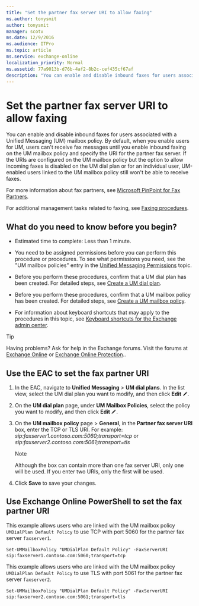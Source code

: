```yaml
---
title: "Set the partner fax server URI to allow faxing"
ms.author: tonysmit
author: tonysmit
manager: scotv
ms.date: 12/9/2016
ms.audience: ITPro
ms.topic: article
ms.service: exchange-online
localization_priority: Normal
ms.assetid: 77a9013b-d76b-4af2-8b2c-cef435cf67af
description: "You can enable and disable inbound faxes for users associated with a Unified Messaging (UM) mailbox policy. By default, when you enable users for UM, users can't receive fax messages until you enable inbound faxing on the UM mailbox policy and specify the URI for the partner fax server. If the URIs are configured on the UM mailbox policy but the option to allow incoming faxes is disabled on the UM dial plan or for an individual user, UM-enabled users linked to the UM mailbox policy still won't be able to receive faxes."
---
```


# Set the partner fax server URI to allow faxing

You can enable and disable inbound faxes for users associated with a Unified Messaging (UM) mailbox policy. By default, when you enable users for UM, users can't receive fax messages until you enable inbound faxing on the UM mailbox policy and specify the URI for the partner fax server. If the URIs are configured on the UM mailbox policy but the option to allow incoming faxes is disabled on the UM dial plan or for an individual user, UM-enabled users linked to the UM mailbox policy still won't be able to receive faxes.

For more information about fax partners, see [Microsoft PinPoint for Fax Partners](https://go.microsoft.com/fwlink/p/?LinkId=190238).

For additional management tasks related to faxing, see [Faxing procedures](faxing-procedures.md).

## What do you need to know before you begin?

- Estimated time to complete: Less than 1 minute.

- You need to be assigned permissions before you can perform this procedure or procedures. To see what permissions you need, see the "UM mailbox policies" entry in the [Unified Messaging Permissions](https://technet.microsoft.com/library/d326c3bc-8f33-434a-bf02-a83cc26a5498.aspx) topic.

- Before you perform these procedures, confirm that a UM dial plan has been created. For detailed steps, see [Create a UM dial plan](../../voice-mail-unified-messaging/connect-voice-mail-system/create-um-dial-plan.md).

- Before you perform these procedures, confirm that a UM mailbox policy has been created. For detailed steps, see [Create a UM mailbox policy](../../voice-mail-unified-messaging/set-up-voice-mail/create-um-mailbox-policy.md).

- For information about keyboard shortcuts that may apply to the procedures in this topic, see [Keyboard shortcuts for the Exchange admin center](../../accessibility/keyboard-shortcuts-in-admin-center.md).

> [!TIP]
> Having problems? Ask for help in the Exchange forums. Visit the forums at [Exchange Online](https://go.microsoft.com/fwlink/p/?linkId=267542) or [Exchange Online Protection](https://go.microsoft.com/fwlink/p/?linkId=285351)..

## Use the EAC to set the fax partner URI

1. In the EAC, navigate to **Unified Messaging** \> **UM dial plans**. In the list view, select the UM dial plan you want to modify, and then click **Edit** ![Edit icon](../../media/ITPro_EAC_EditIcon.gif).

2. On the **UM dial plan** page, under **UM Mailbox Policies**, select the policy you want to modify, and then click **Edit** ![Edit icon](../../media/ITPro_EAC_EditIcon.gif).

3. On the **UM mailbox policy** page \> **General**, in the **Partner fax server URI** box, enter the TCP or TLS URI. For example: _sip:faxserver1.contoso.com:5060;transport=tcp_ or _sip:faxserver2.contoso.com:5061;transport=tls_

    > [!NOTE]
    > Although the box can contain more than one fax server URI, only one will be used. If you enter two URIs, only the first will be used.

4. Click **Save** to save your changes.

## Use Exchange Online PowerShell to set the fax partner URI

This example allows users who are linked with the UM mailbox policy `UMDialPlan Default Policy` to use TCP with port 5060 for the partner fax server `faxserver1`.

```
Set-UMMailboxPolicy "UMDialPlan Default Policy" -FaxServerURI sip:faxserver1.contoso.com:5060;transport=tcp
```

This example allows users who are linked with the UM mailbox policy `UMDialPlan Default Policy` to use TLS with port 5061 for the partner fax server `faxserver2`.

```
Set-UMMailboxPolicy "UMDialPlan Default Policy" -FaxServerURI sip:faxserver2.contoso.com:5061;transport=tls
```



